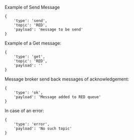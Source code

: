 Example of Send Message
```
{
    'type': 'send',
    'topic': 'RED',
    'payload': 'message to be send'
}
```

Example of a Get message:
```
{
    'type': 'get',
    'topic': 'RED',
    'payload': ''
}
```

Message broker send back messages of acknowledgement:
```
{
    'type': 'ok',
    'payload': 'Message added to RED queue'
}
```

In case of an error:

```
{
    'type': 'error',
    'payload': 'No such topic'
}
```